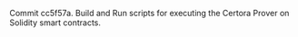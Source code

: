 Commit cc5f57a.                    Build and Run scripts for executing the Certora Prover on Solidity smart contracts.